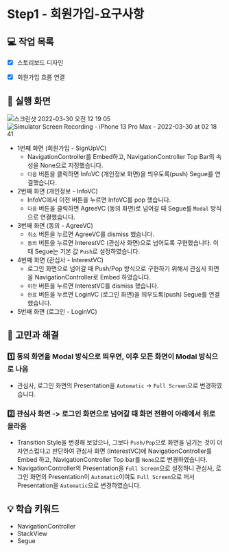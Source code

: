 # Step1 - 회원가입-요구사항

## 💻 작업 목록

- [x] 스토리보드 디자인
- [x] 회원가입 흐름 연결


## 📱 실행 화면

![스크린샷 2022-03-30 오전 12 19 05](https://user-images.githubusercontent.com/95578975/160646064-d157ea3d-6a07-4184-889d-7e320214d60e.png)
![Simulator Screen Recording - iPhone 13 Pro Max - 2022-03-30 at 02 18 41](https://user-images.githubusercontent.com/95578975/160669007-5dceab25-ae59-44a5-8032-c1a08e9ead3c.gif)

- 1번째 화면 (회원가입 - SignUpVC)
    - NavigationController를 Embed하고, NavigationController Top Bar의 속성을 None으로 지정했습니다.
    - `다음` 버튼을 클릭하면 InfoVC (개인정보 화면)을 띄우도록(push) Segue를 연결했습니다.
- 2번째 화면 (개인정보 - InfoVC)
    - InfoVC에서 이전 버튼을 누르면 InfoVC를 pop 했습니다.
    - `다음` 버튼을 클릭하면 AgreeVC (동의 화면)로 넘어갈 때 Segue를 `Modal` 방식으로 연결했습니다.
- 3번째 화면 (동의 - AgreeVC)
    - `취소` 버튼을 누르면 AgreeVC를 dismiss 했습니다.
    - `동의` 버튼을 누르면 InterestVC (관심사 화면)으로 넘어도록 구현했습니다. 이 때 Segue는 기본 값 `Push`로 설정하였습니다.
- 4번째 화면 (관심사 - InterestVC)
    - 로그인 화면으로 넘어갈 때 Push/Pop 방식으로 구현하기 위해서 관심사 화면을 NavigationController로 Embed 하였습니다. 
    - `이전` 버튼을 누르면 InterestVC를 dismiss 했습니다.
    - `완료` 버튼을 누르면 LoginVC (로그인 화면)을 띄우도록(push) Segue를 연결했습니다.
- 5번째 화면 (로그인 - LoginVC)
    
## 🤔 고민과 해결
### 1️⃣ 동의 화면을 Modal 방식으로 띄우면, 이후 모든 화면이 Modal 방식으로 나옴
- 관심사, 로그인 화면의 Presentation을 `Automatic` -> `Full Screen`으로 변경하였습니다.

### 2️⃣ 관심사 화면 -> 로그인 화면으로 넘어갈 때 화면 전환이 아래에서 위로 올라옴
- Transition Style을 변경해 보았으나, 그보다 `Push/Pop`으로 화면을 넘기는 것이 더 자연스럽다고 판단하여 관심사 화면 (InterestVC)에 NavigationController를 Embed 하고, NavigationController Top bar를 `None`으로 변경하였습니다.
- NavigationController의 Presentation을 `Full Screen`으로 설정하니 관심사, 로그인 화면의 Presentation이 `Automatic`이여도 `Full Screen`으로 떠서 Presentation을 `Automatic`으로 변경하였습니다.

## 💡 학습 키워드

- NavigationController
- StackView
- Segue 
